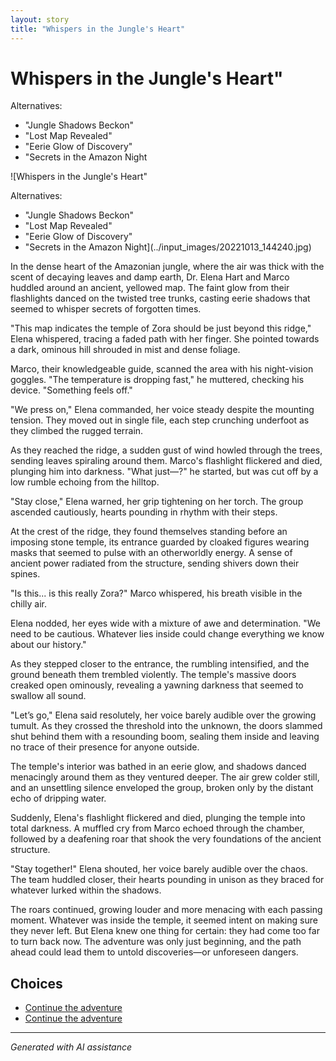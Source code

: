 ```yaml
---
layout: story
title: "Whispers in the Jungle's Heart"
---
```


# Whispers in the Jungle's Heart"

Alternatives:

* "Jungle Shadows Beckon"
* "Lost Map Revealed"
* "Eerie Glow of Discovery"
* "Secrets in the Amazon Night

![Whispers in the Jungle's Heart"

Alternatives:

* "Jungle Shadows Beckon"
* "Lost Map Revealed"
* "Eerie Glow of Discovery"
* "Secrets in the Amazon Night](../input_images/20221013_144240.jpg)

In the dense heart of the Amazonian jungle, where the air was thick with the scent of decaying leaves and damp earth, Dr. Elena Hart and Marco huddled around an ancient, yellowed map. The faint glow from their flashlights danced on the twisted tree trunks, casting eerie shadows that seemed to whisper secrets of forgotten times.

"This map indicates the temple of Zora should be just beyond this ridge," Elena whispered, tracing a faded path with her finger. She pointed towards a dark, ominous hill shrouded in mist and dense foliage.

Marco, their knowledgeable guide, scanned the area with his night-vision goggles. "The temperature is dropping fast," he muttered, checking his device. "Something feels off."

"We press on," Elena commanded, her voice steady despite the mounting tension. They moved out in single file, each step crunching underfoot as they climbed the rugged terrain.

As they reached the ridge, a sudden gust of wind howled through the trees, sending leaves spiraling around them. Marco's flashlight flickered and died, plunging him into darkness. "What just—?" he started, but was cut off by a low rumble echoing from the hilltop.

"Stay close," Elena warned, her grip tightening on her torch. The group ascended cautiously, hearts pounding in rhythm with their steps.

At the crest of the ridge, they found themselves standing before an imposing stone temple, its entrance guarded by cloaked figures wearing masks that seemed to pulse with an otherworldly energy. A sense of ancient power radiated from the structure, sending shivers down their spines.

"Is this... is this really Zora?" Marco whispered, his breath visible in the chilly air.

Elena nodded, her eyes wide with a mixture of awe and determination. "We need to be cautious. Whatever lies inside could change everything we know about our history."

As they stepped closer to the entrance, the rumbling intensified, and the ground beneath them trembled violently. The temple's massive doors creaked open ominously, revealing a yawning darkness that seemed to swallow all sound.

"Let’s go," Elena said resolutely, her voice barely audible over the growing tumult. As they crossed the threshold into the unknown, the doors slammed shut behind them with a resounding boom, sealing them inside and leaving no trace of their presence for anyone outside.

The temple's interior was bathed in an eerie glow, and shadows danced menacingly around them as they ventured deeper. The air grew colder still, and an unsettling silence enveloped the group, broken only by the distant echo of dripping water.

Suddenly, Elena's flashlight flickered and died, plunging the temple into total darkness. A muffled cry from Marco echoed through the chamber, followed by a deafening roar that shook the very foundations of the ancient structure.

"Stay together!" Elena shouted, her voice barely audible over the chaos. The team huddled closer, their hearts pounding in unison as they braced for whatever lurked within the shadows.

The roars continued, growing louder and more menacing with each passing moment. Whatever was inside the temple, it seemed intent on making sure they never left. But Elena knew one thing for certain: they had come too far to turn back now. The adventure was only just beginning, and the path ahead could lead them to untold discoveries—or unforeseen dangers.


## Choices

* [Continue the adventure](./476485484_1684131429201363_7550930141077594240_n.md)
* [Continue the adventure](./20221014_153920.md)


---
*Generated with AI assistance*
